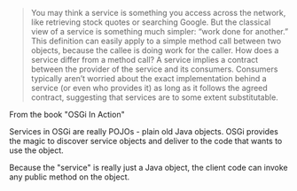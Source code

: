>You may think a service is something you access across the network, like retrieving stock quotes or searching Google. But the classical view of a service is something much simpler: “work done for another.” This definition can easily apply to a simple method call between two objects, because the callee is doing work for the caller. How does a service differ from a method call? A service implies a contract between the provider of the service and its consumers. Consumers typically aren’t worried about the exact implementation behind a service (or even who provides it) as long as it follows the agreed contract, suggesting that services are to some extent substitutable.

From the book "OSGi In Action"

Services in OSGi are really POJOs - plain old Java objects. OSGi provides the magic to discover service objects and deliver to the code that wants to use the object. 

Because the "service" is really just a Java object, the client code can invoke any public method on the object.